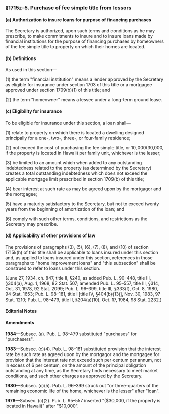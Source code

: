 ### §1715z–5. Purchase of fee simple title from lessors ###

#### (a) Authorization to insure loans for purpose of financing purchases ####

The Secretary is authorized, upon such terms and conditions as he may prescribe, to make commitments to insure and to insure loans made by financial institutions for the purpose of financing purchases by homeowners of the fee simple title to property on which their homes are located.

#### (b) Definitions ####

As used in this section—

(1) the term "financial institution" means a lender approved by the Secretary as eligible for insurance under section 1703 of this title or a mortgagee approved under section 1709(b)(1) of this title; and

(2) the term "homeowner" means a lessee under a long-term ground lease.

#### (c) Eligibility for insurance ####

To be eligible for insurance under this section, a loan shall—

(1) relate to property on which there is located a dwelling designed principally for a one-, two-, three-, or four-family residence;

(2) not exceed the cost of purchasing the fee simple title, or $10,000 ($30,000, if the property is located in Hawaii) per family unit, whichever is the lesser;

(3) be limited to an amount which when added to any outstanding indebtedness related to the property (as determined by the Secretary) creates a total outstanding indebtedness which does not exceed the applicable mortgage limit prescribed in section 1709(b) of this title;

(4) bear interest at such rate as may be agreed upon by the mortgagor and the mortgagee;

(5) have a maturity satisfactory to the Secretary, but not to exceed twenty years from the beginning of amortization of the loan; and

(6) comply with such other terms, conditions, and restrictions as the Secretary may prescribe.

#### (d) Applicability of other provisions of law ####

The provisions of paragraphs (3), (5), (6), (7), (8), and (10) of section 1715k(h) of this title shall be applicable to loans insured under this section and, as applied to loans insured under this section, references in those paragraphs to "home improvement loans" and "this subsection" shall be construed to refer to loans under this section.

(June 27, 1934, ch. 847, title II, §240, as added Pub. L. 90–448, title III, §304(a), Aug. 1, 1968, 82 Stat. 507; amended Pub. L. 95–557, title III, §314, Oct. 31, 1978, 92 Stat. 2099; Pub. L. 96–399, title III, §333(f), Oct. 8, 1980, 94 Stat. 1653; Pub. L. 98–181, title I [title IV, §404(b)(13)], Nov. 30, 1983, 97 Stat. 1210; Pub. L. 98–479, title II, §204(a)(10), Oct. 17, 1984, 98 Stat. 2232.)

#### **Editorial Notes** ####

#### Amendments ####

**1984**—Subsec. (a). Pub. L. 98–479 substituted "purchases" for "purchasers".

**1983**—Subsec. (c)(4). Pub. L. 98–181 substituted provision that the interest rate be such rate as agreed upon by the mortgagor and the mortgagee for provision that the interest rate not exceed such per centum per annum, not in excess of 6 per centum, on the amount of the principal obligation outstanding at any time, as the Secretary finds necessary to meet market conditions, and such other charges as approved by the Secretary.

**1980**—Subsec. (c)(5). Pub. L. 96–399 struck out "or three-quarters of the remaining economic life of the home, whichever is the lesser" after "loan".

**1978**—Subsec. (c)(2). Pub. L. 95–557 inserted "($30,000, if the property is located in Hawaii)" after "$10,000".